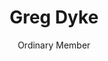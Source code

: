 ---
title: Greg Dyke
subtitle: Ordinary Member
description: Helping core-committee with the website and liasoning with bands is Greg. Greg has been playing music and dancing since 2005, first with Bal Folk and later Lindy Hop, Blues and Tango. Aside from being in demand across Europe as a teacher, he has organised week long dance retreats (2008), recurring annual weekend events (2008-2010), weekly dances (2012-2016) and volunteered in just about all roles guaranteed to not poison anyone. More recently he has been working hard to fill less glamorous roles and to promote safer spaces and inclusivity.
reference: Growing up, he always had to be 10 minutes early, so now he is consistently 5 minutes late.
thumbnail: greg.jpg
img: greg.jpg
order: 8
---